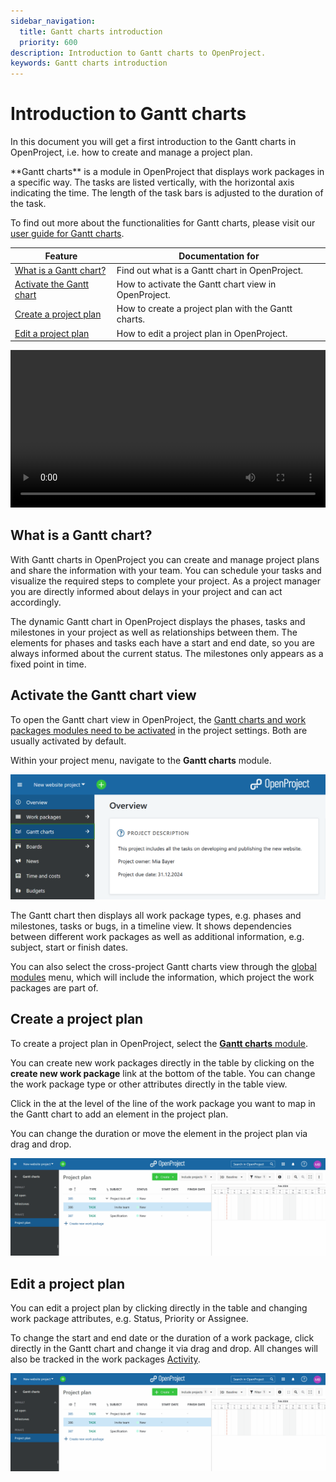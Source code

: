 ```yaml
---
sidebar_navigation:
  title: Gantt charts introduction
  priority: 600
description: Introduction to Gantt charts to OpenProject.
keywords: Gantt charts introduction
---
```


# Introduction to Gantt charts

In this document you will get a first introduction to the Gantt charts in OpenProject, i.e. how to create and manage a project plan.

<div class="glossary">
**Gantt charts** is a module in OpenProject that displays work packages in a specific way. The tasks are listed vertically, with the horizontal axis indicating the time. The length of the task bars is adjusted to the duration of the task.
</div>

To find out more about the functionalities for Gantt charts, please visit our [user guide for Gantt charts](../../user-guide/gantt-chart).

| Feature                                                    | Documentation for                                    |
|------------------------------------------------------------|------------------------------------------------------|
| [What is a Gantt chart?](#what-is-a-gantt-chart)           | Find out what is a Gantt chart in OpenProject.       |
| [Activate the Gantt chart](#activate-the-gantt-chart-view) | How to activate the Gantt chart view in OpenProject. |
| [Create a project plan](#create-a-project-plan)            | How to create a project plan with the Gantt charts.  |
| [Edit a project plan](#edit-a-project-plan)                | How to edit a project plan in OpenProject.           |

<video src="https://openproject-docs.s3.eu-central-1.amazonaws.com/videos/OpenProject-Project-Plan-and-Timelines-Gantt-charts.mp4" type="video/mp4" controls="" style="width:100%"></video>

## What is a Gantt chart?

With Gantt charts in OpenProject you can create and manage project plans and share the information with your team. You can schedule your tasks and visualize the required steps to complete your project. As a project manager you are directly informed about delays in your project and can act accordingly.

The dynamic Gantt chart in OpenProject displays the phases, tasks and milestones in your project as well as relationships between them. The elements for phases and tasks each have a start and end date, so you are always informed about the current status. The milestones only appears as a fixed point in time.

## Activate the Gantt chart view

To open the Gantt chart view in OpenProject, the [Gantt charts and work packages modules need to be activated](../../user-guide/projects/project-settings/modules/) in the project settings. Both are usually activated by default.

Within your project menu, navigate to the **Gantt charts** module.

![Select the Gantt charts module in OpenProject](openproject-user-guide-select-gantt-charts-module.png)

The Gantt chart then displays all work package types, e.g. phases and milestones, tasks or bugs, in a timeline view. It shows dependencies between different work packages as well as additional information, e.g. subject, start or finish dates.

You can also select the cross-project Gantt charts view through the [global modules](../../user-guide/home/global-modules/) menu, which will include the information, which project the work packages are part of.

## Create a project plan

To create a project plan in OpenProject, select the [**Gantt charts** module](../../user-guide/gantt-chart/).

You can create new work packages directly in the table by clicking on the **create new work package** link at the bottom of the table. You can change the work package type or other attributes directly in the table view.

Click in the at the level of the line of the work package you want to map in the Gantt chart to add an element in the project plan.

You can change the duration or move the element in the project plan via drag and drop.

![create a project plan](openproject-user-guide-create-project-plan.gif)

## Edit a project plan

You can edit a project plan by clicking directly in the table and changing work package attributes, e.g. Status, Priority or Assignee.

To change the start and end date or the duration of a work package, click directly in the Gantt chart and change it via drag and drop.
All changes will also be tracked in the work packages [Activity](../../user-guide/activity).

![edit the project plan](openproject-user-guide-edit-project-plan.gif)

